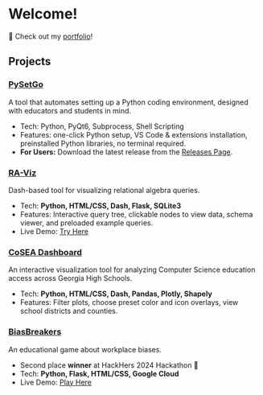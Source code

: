 # Welcome! 
🔗 Check out my [portfolio](https://linnerlek.com)!

## Projects
### [PySetGo](https://github.com/linnerlek/PySetGo)
A tool that automates setting up a Python coding environment, designed with educators and students in mind.
- Tech: Python, PyQt6, Subprocess, Shell Scripting
- Features: one-click Python setup, VS Code & extensions installation, preinstalled Python libraries, no terminal required.
- **For Users:** Download the latest release from the [Releases Page](https://github.com/linnerlek/PySetGo/releases).

### [RA-Viz](http://tinman.cs.gsu.edu:5020/)
Dash-based tool for visualizing relational algebra queries.
- Tech: **Python, HTML/CSS, Dash, Flask, SQLite3**
- Features: Interactive query tree, clickable nodes to view data, schema viewer, and preloaded example queries.
- Live Demo: [Try Here](http://tinman.cs.gsu.edu:5020/)

### [CoSEA Dashboard](https://github.com/linnerlek/CoSEA-Dash)
An interactive visualization tool for analyzing Computer Science education access across Georgia High Schools.
- Tech: **Python, HTML/CSS, Dash, Pandas, Plotly, Shapely**
- Features: Filter plots, choose preset color and icon overlays, view school districts and counties.

### [BiasBreakers](https://github.com/linnerlek/BiasBreakers)
An educational game about workplace biases.
- Second place **winner** at HackHers 2024 Hackathon 🥈
- Tech: **Python, Flask, HTML/CSS, Google Cloud**
- Live Demo: [Play Here](https://empowher-439800.ue.r.appspot.com/)
